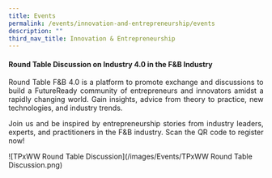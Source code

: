 ```yaml
---
title: Events
permalink: /events/innovation-and-entrepreneurship/events
description: ""
third_nav_title: Innovation & Entrepreneurship
---
```


#### Round Table Discussion on Industry 4.0 in the F&B Industry ####
<div style="text-align: justify">
    <p>
Round Table F&B 4.0 is a platform to promote exchange and discussions to build a FutureReady community of entrepreneurs and innovators amidst a rapidly changing world. Gain insights, advice from theory to practice, new technologies, and industry trends.
    </p>
    <p>
Join us and be inspired by entrepreneurship stories from industry leaders, experts, and practitioners in the F&B industry. Scan the QR code to register now!
    </p>
</div>

![TPxWW Round Table Discussion](/images/Events/TPxWW Round Table Discussion.png)